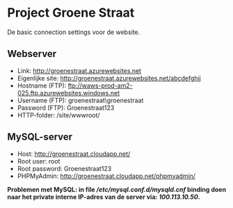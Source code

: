 # Project Groene Straat

De basic connection settings voor de website.

## Webserver

* Link: http://groenestraat.azurewebsites.net
* Eigenlijke site: http://groenestraat.azurewebsites.net/abcdefghij
* Hostname (FTP): ftp://waws-prod-am2-025.ftp.azurewebsites.windows.net
* Username (FTP): groenestraat\groenestraat
* Password (FTP): Groenestraat123
* HTTP-folder: /site/wwwroot/

## MySQL-server

* Host: http://groenestraat.cloudapp.net/
* Root user: root
* Root password: Groenestraat123
* PHPMyAdmin: http://groenestraat.cloudapp.net/phpmyadmin/

**Problemen met MySQL: in file */etc/mysql.conf.d/mysqld.cnf* binding doen naar het private interne IP-adres van de server via: *100.113.10.50*.**
